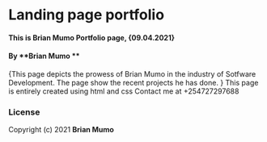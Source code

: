 # Landing page portfolio
#### This is Brian Mumo Portfolio page, {09.04.2021}
#### By **Brian Mumo **
{This page depicts the prowess of Brian Mumo in the industry of Sotfware Development. The page show the recent projects he has done. } 
This page is entirely created using html and css
Contact me at +254727297688
### License
Copyright (c) 2021 **Brian Mumo**
